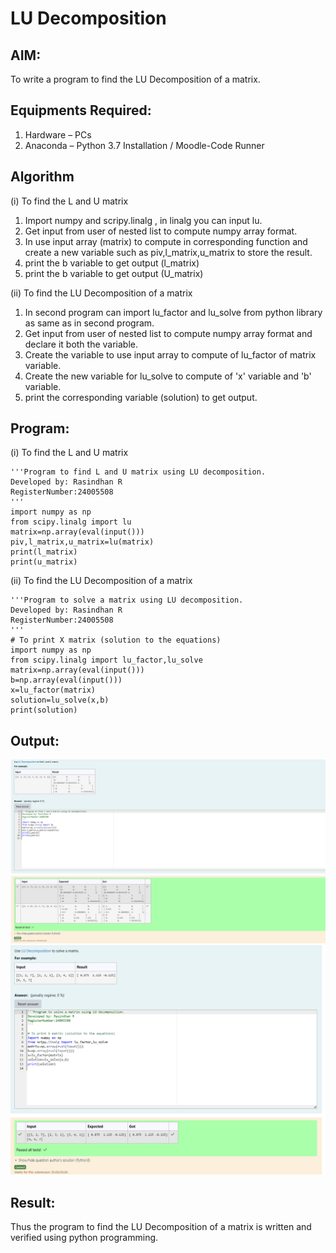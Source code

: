 # LU Decomposition 

## AIM:
To write a program to find the LU Decomposition of a matrix.

## Equipments Required:
1. Hardware – PCs
2. Anaconda – Python 3.7 Installation / Moodle-Code Runner

## Algorithm
(i) To find the L and U matrix

1. Import numpy and scripy.linalg , in linalg you can input lu. 
2. Get input from user of nested list to compute numpy array format.
3. In use input array (matrix) to compute in corresponding function and create a new variable such as piv,l_matrix,u_matrix to store the result.
4. print the b variable to get output (l_matrix)
5. print the b variable to get output (U_matrix)

(ii) To find the LU Decomposition of a matrix

1. In second program can import lu_factor and lu_solve from python library as same as in second program.   
2. Get input from user of nested list to compute numpy array format and declare it both the variable.
3. Create the variable to use input array to compute of lu_factor of matrix variable.
4. Create the new variable for lu_solve to compute of 'x' variable and 'b' variable.
5. print the corresponding variable (solution) to get output. 
## Program:
(i) To find the L and U matrix
```
'''Program to find L and U matrix using LU decomposition.
Developed by: Rasindhan R
RegisterNumber:24005508 
'''
import numpy as np 
from scipy.linalg import lu
matrix=np.array(eval(input()))
piv,l_matrix,u_matrix=lu(matrix)
print(l_matrix)
print(u_matrix)
```
(ii) To find the LU Decomposition of a matrix
```
'''Program to solve a matrix using LU decomposition.
Developed by: Rasindhan R
RegisterNumber:24005508
'''
# To print X matrix (solution to the equations)
import numpy as np
from scipy.linalg import lu_factor,lu_solve
matrix=np.array(eval(input()))
b=np.array(eval(input()))
x=lu_factor(matrix)
solution=lu_solve(x,b)
print(solution)
```

## Output:
![Output](<exp-5 (1).png>)
![Output](<exp-5 (2).png>)

## Result:
Thus the program to find the LU Decomposition of a matrix is written and verified using python programming.

